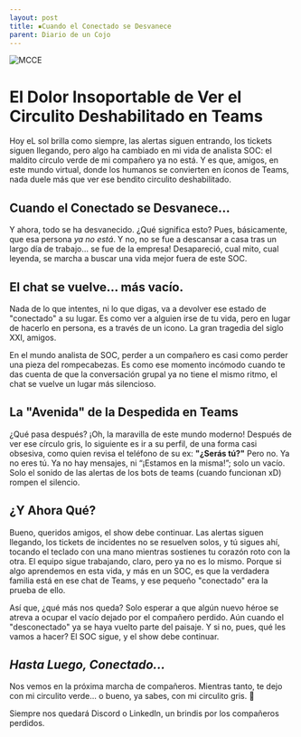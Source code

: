 ```yaml
---
layout: post
title: ▪️Cuando el Conectado se Desvanece
parent: Diario de un Cojo
---
```


![MCCE]( /assets/img/teams.jpg)

# El Dolor Insoportable de Ver el Circulito Deshabilitado en Teams

Hoy eL sol brilla como siempre, las alertas siguen entrando, los tickets siguen llegando, pero algo ha cambiado en mi vida de analista SOC: el maldito círculo verde de mi compañero ya no está. Y es que, amigos, en este mundo virtual, donde los humanos se convierten en íconos de Teams, nada duele más que ver ese bendito circulito deshabilitado.

## Cuando el Conectado se Desvanece…

Y ahora, todo se ha desvanecido. ¿Qué significa esto? Pues, básicamente, que esa persona *ya no está*. Y no, no se fue a descansar a casa tras un largo día de trabajo… se fue de la empresa! Desapareció, cual mito, cual leyenda, se marcha a buscar una vida mejor fuera de este SOC.

## El chat se vuelve... más vacío.

Nada de lo que intentes, ni lo que digas, va a devolver ese estado de "conectado" a su lugar. Es como ver a alguien irse de tu vida, pero en lugar de hacerlo en persona, es a través de un icono. La gran tragedia del siglo XXI, amigos.

En el mundo analista de SOC, perder a un compañero es casi como perder una pieza del rompecabezas. Es como ese momento incómodo cuando te das cuenta de que la conversación grupal ya no tiene el mismo ritmo, el chat se vuelve un lugar más silencioso.


## La "Avenida" de la Despedida en Teams

¿Qué pasa después? ¡Oh, la maravilla de este mundo moderno! Después de ver ese círculo gris, lo siguiente es ir a su perfil, de una forma casi obsesiva, como quien revisa el teléfono de su ex: **"¿Serás tú?"** Pero no. Ya no eres tú. Ya no hay mensajes, ni “¡Estamos en la misma!”; solo un vacío. Solo el sonido de las alertas de los bots de teams (cuando funcionan xD) rompen el silencio.

## ¿Y Ahora Qué?

Bueno, queridos amigos, el show debe continuar. Las alertas siguen llegando, los tickets de incidentes no se resuelven solos, y tú sigues ahí, tocando el teclado con una mano mientras sostienes tu corazón roto con la otra. El equipo sigue trabajando, claro, pero ya no es lo mismo. Porque si algo aprendemos en esta vida, y más en un SOC, es que la verdadera familia está en ese chat de Teams, y ese pequeño "conectado" era la prueba de ello.

Así que, ¿qué más nos queda? Solo esperar a que algún nuevo héroe se atreva a ocupar el vacío dejado por el compañero perdido. Aún cuando el "desconectado" ya se haya vuelto parte del paisaje. Y si no, pues, qué les vamos a hacer? El SOC sigue, y el show debe continuar.

## *Hasta Luego, Conectado...*

Nos vemos en la próxima marcha de compañeros. Mientras tanto, te dejo con mi circulito verde… o bueno, ya sabes, con mi circulito gris. 🥲

Siempre nos quedará Discord o LinkedIn, un brindis por los compañeros perdidos.
